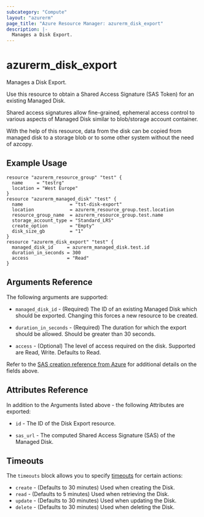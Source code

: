```yaml
---
subcategory: "Compute"
layout: "azurerm"
page_title: "Azure Resource Manager: azurerm_disk_export"
description: |-
  Manages a Disk Export.
---
```


# azurerm_disk_export

Manages a Disk Export.

Use this resource to obtain a Shared Access Signature (SAS Token) for an existing Managed Disk.

Shared access signatures allow fine-grained, ephemeral access control to various aspects of Managed Disk similar to blob/storage account container.

With the help of this resource, data from the disk can be copied from managed disk to a storage blob or to some other system without the need of azcopy.

## Example Usage

```hcl
resource "azurerm_resource_group" "test" {
  name     = "testrg"
  location = "West Europe"
}
resource "azurerm_managed_disk" "test" {
  name                 = "tst-disk-export"
  location             = azurerm_resource_group.test.location
  resource_group_name  = azurerm_resource_group.test.name
  storage_account_type = "Standard_LRS"
  create_option        = "Empty"
  disk_size_gb         = "1"
}
resource "azurerm_disk_export" "test" {
  managed_disk_id     = azurerm_managed_disk.test.id
  duration_in_seconds = 300
  access              = "Read"
}
```

## Arguments Reference

The following arguments are supported:

* `managed_disk_id` - (Required) The ID of an existing Managed Disk which should be exported. Changing this forces a new resource to be created.

* `duration_in_seconds` - (Required) The duration for which the export should be allowed. Should be greater than 30 seconds.

* `access` - (Optional) The level of access required on the disk. Supported are Read, Write. Defaults to Read. 

Refer to the [SAS creation reference from Azure](https://docs.microsoft.com/en-us/rest/api/compute/disks/grant-access)
for additional details on the fields above.

## Attributes Reference

In addition to the Arguments listed above - the following Attributes are exported: 

* `id` - The ID of the Disk Export resource.

* `sas_url` - The computed Shared Access Signature (SAS) of the Managed Disk.

## Timeouts

The `timeouts` block allows you to specify [timeouts](https://www.terraform.io/docs/configuration/resources.html#timeouts) for certain actions:

* `create` - (Defaults to 30 minutes) Used when creating the Disk.
* `read` - (Defaults to 5 minutes) Used when retrieving the Disk.
* `update` - (Defaults to 30 minutes) Used when updating the Disk.
* `delete` - (Defaults to 30 minutes) Used when deleting the Disk.
